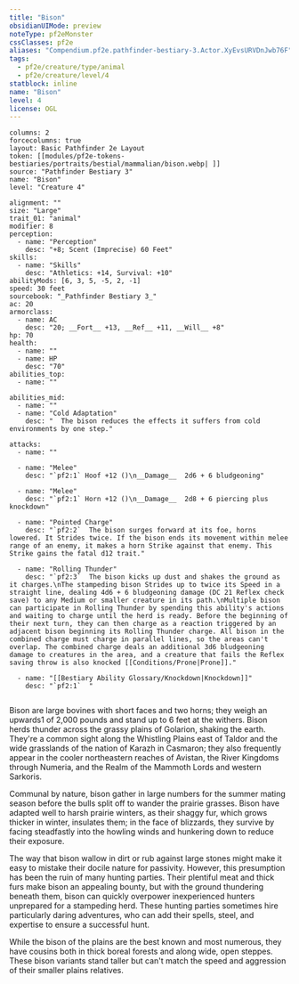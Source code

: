 ```yaml
---
title: "Bison"
obsidianUIMode: preview
noteType: pf2eMonster
cssClasses: pf2e
aliases: "Compendium.pf2e.pathfinder-bestiary-3.Actor.XyEvsURVDnJwb76F" 
tags:
  - pf2e/creature/type/animal
  - pf2e/creature/level/4
statblock: inline
name: "Bison"
level: 4
license: OGL
---
```


```statblock
columns: 2
forcecolumns: true
layout: Basic Pathfinder 2e Layout
token: [[modules/pf2e-tokens-bestiaries/portraits/bestial/mammalian/bison.webp| ]]
source: "Pathfinder Bestiary 3"
name: "Bison"
level: "Creature 4"

alignment: ""
size: "Large"
trait_01: "animal"
modifier: 8
perception:
  - name: "Perception"
    desc: "+8; Scent (Imprecise) 60 Feet"
skills:
  - name: "Skills"
    desc: "Athletics: +14, Survival: +10"
abilityMods: [6, 3, 5, -5, 2, -1]
speed: 30 feet
sourcebook: "_Pathfinder Bestiary 3_"
ac: 20
armorclass:
  - name: AC
    desc: "20; __Fort__ +13, __Ref__ +11, __Will__ +8"
hp: 70
health:
  - name: ""
  - name: HP
    desc: "70"
abilities_top:
  - name: ""

abilities_mid:
  - name: ""
  - name: "Cold Adaptation"
    desc: "  The bison reduces the effects it suffers from cold environments by one step."

attacks:
  - name: ""

  - name: "Melee"
    desc: "`pf2:1` Hoof +12 ()\n__Damage__  2d6 + 6 bludgeoning"

  - name: "Melee"
    desc: "`pf2:1` Horn +12 ()\n__Damage__  2d8 + 6 piercing plus knockdown"

  - name: "Pointed Charge"
    desc: "`pf2:2`  The bison surges forward at its foe, horns lowered. It Strides twice. If the bison ends its movement within melee range of an enemy, it makes a horn Strike against that enemy. This Strike gains the fatal d12 trait."

  - name: "Rolling Thunder"
    desc: "`pf2:3`  The bison kicks up dust and shakes the ground as it charges.\nThe stampeding bison Strides up to twice its Speed in a straight line, dealing 4d6 + 6 bludgeoning damage (DC 21 Reflex check save) to any Medium or smaller creature in its path.\nMultiple bison can participate in Rolling Thunder by spending this ability's actions and waiting to charge until the herd is ready. Before the beginning of their next turn, they can then charge as a reaction triggered by an adjacent bison beginning its Rolling Thunder charge. All bison in the combined charge must charge in parallel lines, so the areas can't overlap. The combined charge deals an additional 3d6 bludgeoning damage to creatures in the area, and a creature that fails the Reflex saving throw is also knocked [[Conditions/Prone|Prone]]."

  - name: "[[Bestiary Ability Glossary/Knockdown|Knockdown]]"
    desc: "`pf2:1`  "
 
```



Bison are large bovines with short faces and two horns; they weigh an upwards1 of 2,000 pounds and stand up to 6 feet at the withers. Bison herds thunder across the grassy plains of Golarion, shaking the earth. They're a common sight along the Whistling Plains east of Taldor and the wide grasslands of the nation of Karazh in Casmaron; they also frequently appear in the cooler northeastern reaches of Avistan, the River Kingdoms through Numeria, and the Realm of the Mammoth Lords and western Sarkoris.

Communal by nature, bison gather in large numbers for the summer mating season before the bulls split off to wander the prairie grasses. Bison have adapted well to harsh prairie winters, as their shaggy fur, which grows thicker in winter, insulates them; in the face of blizzards, they survive by facing steadfastly into the howling winds and hunkering down to reduce their exposure.

The way that bison wallow in dirt or rub against large stones might make it easy to mistake their docile nature for passivity. However, this presumption has been the ruin of many hunting parties. Their plentiful meat and thick furs make bison an appealing bounty, but with the ground thundering beneath them, bison can quickly overpower inexperienced hunters unprepared for a stampeding herd. These hunting parties sometimes hire particularly daring adventures, who can add their spells, steel, and expertise to ensure a successful hunt.

While the bison of the plains are the best known and most numerous, they have cousins both in thick boreal forests and along wide, open steppes. These bison variants stand taller but can't match the speed and aggression of their smaller plains relatives.
